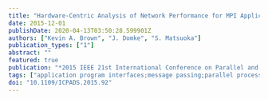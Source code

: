 ```yaml
---
title: "Hardware-Centric Analysis of Network Performance for MPI Applications"
date: 2015-12-01
publishDate: 2020-04-13T03:50:28.599901Z
authors: ["Kevin A. Brown", "J. Domke", "S. Matsuoka"]
publication_types: ["1"]
abstract: ""
featured: true
publication: "*2015 IEEE 21st International Conference on Parallel and Distributed Systems (ICPADS)*"
tags: ["application program interfaces;message passing;parallel processing;program diagnostics;Boxfish analysis tool;MPI applications;Open MPI Peruse utility;application communication performance;hardware-centric analysis;high-performance computing systems;ibprof lightweight profiler;low-level communication metrics;message passing interface;network performance;Data visualization;Hardware;Libraries;Measurement;Network topology;Ports (Computers);Topology;Boxfish;Open MPI;Performance analysis;Peruse;profiling"]
doi: "10.1109/ICPADS.2015.92"
---
```


